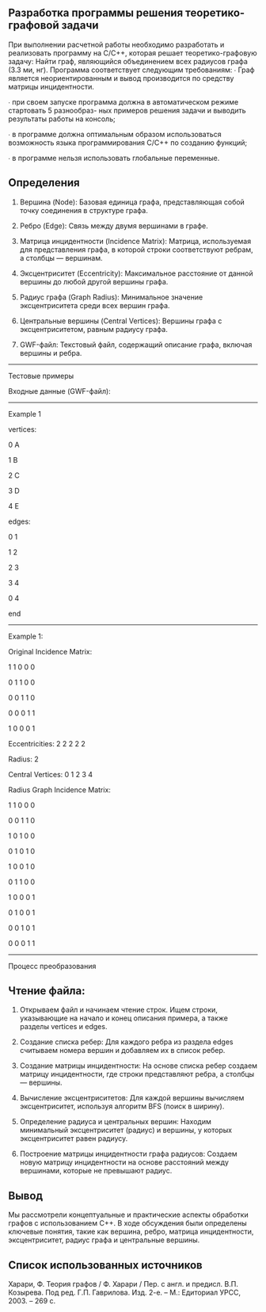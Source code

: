 Разработка программы решения
теоретико-графовой задачи
--------------------------------------------------------------------------------------------------------------------------------------------------------------------
При выполнении расчетной работы необходимо разработать и реализовать программу на С/С++, которая решает теоретико-графовую
задачу: Найти граф, являющийся объединением всех радиусов графа (3.3 ми, нг). Программа соответствует следующим требованиям:
∙ Граф является неориентированным и вывод производится по средству матрицы инцидентности.

∙ при своем запуске программа должна в автоматическом режиме стартовать 5 разнообраз-
ных примеров решения задачи и выводить результаты работы на консоль;

∙ в программе должна оптимальным образом использоваться возможность языка программирования С/С++ по созданию функций;

∙ в программе нельзя использовать глобальные переменные.


Определения
------------------------------------------------------------------------------------------------------------------------------------------------------------------------------
1. Вершина (Node): Базовая единица графа, представляющая собой точку соединения в структуре графа.

2. Ребро (Edge): Связь между двумя вершинами в графе.

3. Матрица инцидентности (Incidence Matrix): Матрица, используемая для представления графа, в которой строки соответствуют ребрам, а столбцы — вершинам.

4. Эксцентриситет (Eccentricity): Максимальное расстояние от данной вершины до любой другой вершины графа.

5. Радиус графа (Graph Radius): Минимальное значение эксцентриситета среди всех вершин графа.

6. Центральные вершины (Central Vertices): Вершины графа с эксцентриситетом, равным радиусу графа.

7. GWF-файл: Текстовый файл, содержащий описание графа, включая вершины и ребра.

------------------------------------------------------------------------------------------------------------------------------------------------------------------------------

Тестовые примеры

Входные данные (GWF-файл):

------------------------------------------------------------------------------------------------------------------------------------------------------------------------------
Example 1

vertices:

0 A

1 B

2 C

3 D

4 E

edges:

0 1

1 2

2 3

3 4

0 4

end

------------------------------------------------------------------------------------------------------------------------------------------------------------------------------
Example 1:

Original Incidence Matrix:

1 1 0 0 0

0 1 1 0 0

0 0 1 1 0

0 0 0 1 1

1 0 0 0 1

Eccentricities: 2 2 2 2 2

Radius: 2

Central Vertices: 0 1 2 3 4

Radius Graph Incidence Matrix:

1 1 0 0 0

0 0 1 1 0

1 0 1 0 0

0 1 0 1 0

1 0 0 1 0

0 1 1 0 0

1 0 0 0 1

0 1 0 0 1

0 0 1 0 1

0 0 0 1 1

------------------------------------------------------------------------------------------------------------------------------------------------------------------------------

Процесс преобразования

Чтение файла:
------------------------------------------------------------------------------------------------------------------------------------------------------------------------------
1. Открываем файл и начинаем чтение строк.
Ищем строки, указывающие на начало и конец описания примера, а также разделы vertices и edges.

2. Создание списка ребер:
Для каждого ребра из раздела edges считываем номера вершин и добавляем их в список ребер.

3. Создание матрицы инцидентности:
На основе списка ребер создаем матрицу инцидентности, где строки представляют ребра, а столбцы — вершины.

4. Вычисление эксцентриситетов:
Для каждой вершины вычисляем эксцентриситет, используя алгоритм BFS (поиск в ширину).

5. Определение радиуса и центральных вершин:
Находим минимальный эксцентриситет (радиус) и вершины, у которых эксцентриситет равен радиусу.

6. Построение матрицы инцидентности графа радиусов:
Создаем новую матрицу инцидентности на основе расстояний между вершинами, которые не превышают радиус.


Вывод
------------------------------------------------------------------------------------------------------------------------------------------------------------------------------
Мы рассмотрели концептуальные и практические аспекты обработки графов с использованием C++. В ходе обсуждения были определены ключевые понятия, такие как вершина, ребро, матрица инцидентности, эксцентриситет, радиус графа и центральные вершины.


Список использованных источников
------------------------------------------------------------------------------------------------------------------------------------------------------------------------------
Харари, Ф. Теория графов / Ф. Харари / Пер. с англ. и предисл. В.П. Козырева. Под ред.
Г.П. Гаврилова. Изд. 2-е. – М.: Едиториал УРСС, 2003. – 269 с.









































